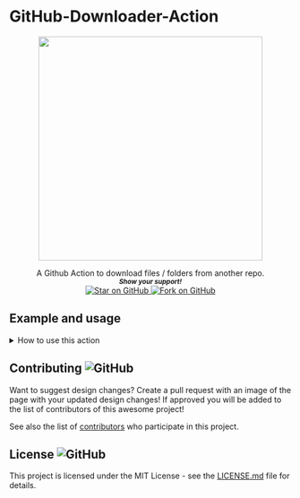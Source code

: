 # GitHub-Downloader-Action


<p align="center">
  <img height="400" src="https://capsule-render.vercel.app/api?type=waving&color=03a9f4&height=300&section=header&text=GitHub Downloader Action&fontSize=60&fontColor=ffffff&animation=fadeIn&fontAlignY=38&desc=A GitHub Action to download single files and folders from another GitHub repo&descAlignY=51&descAlign=50" />
</p>
<div align="center">
A Github Action to download files / folders from another repo.
  
  
   <br>
  <small> <b><i>Show your support!</i> </b></small>
  <br>
   <a href="https://github.com/MarketingPipeline/GitHub-Downloader-Action">
    <img title="Star on GitHub" src="https://img.shields.io/github/stars/MarketingPipeline/GitHub-Downloader-Action.svg?style=social&label=Star">
  </a>
  <a href="https://github.com/MarketingPipeline/GitHub-Downloader-Action/fork">
    <img title="Fork on GitHub" src="https://img.shields.io/github/forks/MarketingPipeline/GitHub-Downloader-Action.svg?style=social&label=Fork">
  </a>
   </p>  
 </div>



	

## Example and usage


<details>
<summary>How to use this action</summary>
<br><br>

<b><i>WARNING</b></i>: files downloaded from a repo containing the same name in your current repo will be OVER-WRITTEN & placed into the main directory of your repo.
<br><br>
<details>
<summary>How to download files & folders</summary>
<br><br>

To download a <b><i>single file</b></i>:


     https://github.com/Repo-Owner-UserName/Repo-Name/blob/master/README.md

To download a specific <b><i>folder</b></i>:

     https://github.com/Repo-Owner-UserName/Repo-Name/blob/master/Folder-Name
     
 

To download all files in a repo <b><i>folder</b></i>:

     https://github.com/Repo-Owner-UserName/Repo-Name/blob/master/
     
</details>     
<br>     


<details>
<summary>Workflow Example(s) / Usage </summary>

<br><br>

<details>
<summary> View Example <b>Workflow Usage</b></summary> 
<br><br>

    - uses: actions/checkout@v2
    - uses: MarketingPipeline/GitHub-Downloader-Action@main
      with:
        repo: https://github.com/MarketingPipeline/GitHub-Downloader-Action/blob/master/README.md


    - name: Commit and Push Downloaded Files
      run: |
         git config --global user.name "github-actions[bot]"
         git config --global user.email "41898282+github-actions[bot]@users.noreply.github.com"
         git add -A
         git commit -m "Updated Static Content"
         git push
         
</details>

<br>

Example [workflow file](.github/example_workflow.yaml)         

<br><br>
</details>


</details>


## Contributing ![GitHub](https://img.shields.io/github/contributors/MarketingPipeline/GitHub-Downloader-Action)

Want to suggest design changes? Create a pull request with an image of the page with your updated design changes! If approved you will be added to the list of contributors of this awesome project!

See also the list of
[contributors](https://github.com/MarketingPipeline/GitHub-Downloader-Action/graphs/contributors) who
participate in this project.

## License ![GitHub](https://img.shields.io/github/license/MarketingPipeline/GitHub-Downloader-Action)

This project is licensed under the MIT License - see the
[LICENSE.md](https://github.com/MarketingPipeline/GitHub-Downloader-Action/blob/main/LICENSE) file for
details.
